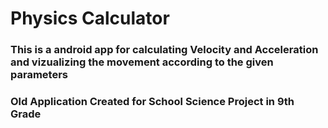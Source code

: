 # Physics Calculator
### This is a android app for calculating Velocity and Acceleration and vizualizing the movement according to the given parameters

### Old Application Created for School Science Project in 9th Grade
